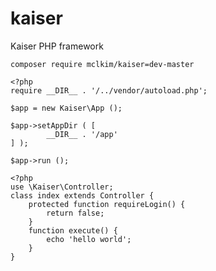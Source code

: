 # kaiser
Kaiser PHP framework

```
composer require mclkim/kaiser=dev-master
```

``` public/index.php
<?php
require __DIR__ . '/../vendor/autoload.php';

$app = new Kaiser\App ();

$app->setAppDir ( [ 
		__DIR__ . '/app' 
] );

$app->run ();
```


``` public/app/index.php
<?php
use \Kaiser\Controller;
class index extends Controller {
	protected function requireLogin() {
		return false;
	}
	function execute() {
		echo 'hello world';
	}
}
```